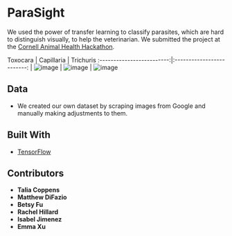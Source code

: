 # ParaSight

We used the power of transfer learning to classify parasites, which are hard to distinguish visually, to help the veterinarian. We submitted the project at the [Cornell Animal Health Hackathon](https://animalhealthhackathon2018.splashthat.com/).

Toxocara             |  Capillaria          |  Trichuris 
:-------------------------:|:-------------------------: |
![image](https://raw.githubusercontent.com/hyunjacoblee/ParaSight/master/toxocara.png) |  ![image](https://raw.githubusercontent.com/hyunjacoblee/ParaSight/master/capillaria.png) | ![image](https://raw.githubusercontent.com/hyunjacoblee/ParaSight/master/trichuris.png)


## Data
* We created our own dataset by scraping images from Google and manually making adjustments to them.

## Built With

* [TensorFlow](https://github.com/tensorflow/tensorflow)

## Contributors

* **Talia Coppens**
* **Matthew DiFazio**
* **Betsy Fu**
* **Rachel Hillard**
* **Isabel Jimenez**
* **Emma Xu**
